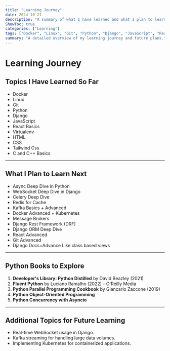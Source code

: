 ```yaml
---
title: "Learning Journey"
date: 2024-10-21
description: "A summary of what I have learned and what I plan to learn next."
ShowToc: true
categories: ["Learning"]
tags: ["Docker", "Linux", "Git", "Python", "Django", "JavaScript", "React", "Virtualenv"]
summary: "A detailed overview of my learning journey and future plans."
---
```


# Learning Journey

## Topics I Have Learned So Far
- Docker
- Linux
- Git
- Python
- Django
- JavaScript
- React Basics
- Virtualenv
- HTML
- CSS
- Tailwind Css
- C and C++ Basics
---

## What I Plan to Learn Next

- Async Deep Dive in Python
- WebSocket Deep Dive in Django
- Celery Deep Dive
- Redis for Cache
- Kafka Basics + Advanced
- Docker Advanced + Kubernetes
- Message Brokers
- Django Rest Framework (DRF)
- Django ORM Deep Dive
- React Advanced
- Git Advanced
- Django Docs+Advance Like class based views
---

## Python Books to Explore

1. **Developer's Library: Python Distilled** by David Beazley (2021)
2. **Fluent Python** by Luciano Ramalho (2022) - O'Reilly Media
3. **Python Parallel Programming Cookbook** by Giancarlo Zaccone (2019)
4. **Python Object-Oriented Programming**
5. **Python Concurrency with Asyncio**

---

## Additional Topics for Future Learning
- Real-time WebSocket usage in Django.
- Kafka streaming for handling large data volumes.
- Implementing Kubernetes for containerized applications.

